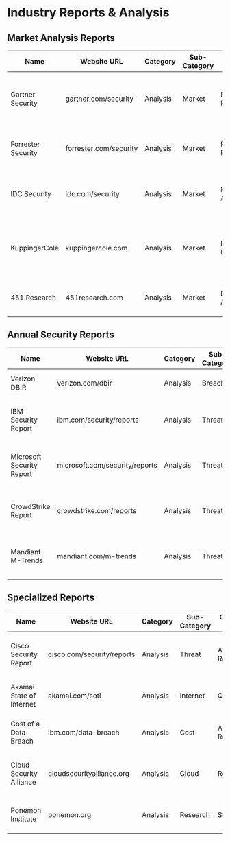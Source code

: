 # Industry Reports & Analysis

## Market Analysis Reports
| Name | Website URL | Category | Sub-Category | Content Type | Update Frequency | Access Type | Format | Description |
|------|------------|----------|--------------|--------------|------------------|-------------|---------|-------------|
| Gartner Security | gartner.com/security | Analysis | Market | Research Reports | Quarterly | Premium | Web, PDF | Market analysis and forecasts with Magic Quadrant methodology |
| Forrester Security | forrester.com/security | Analysis | Market | Research Reports | Quarterly | Premium | Web, PDF | Security market analysis with Wave methodology |
| IDC Security | idc.com/security | Analysis | Market | Market Analysis | Quarterly | Premium | Web, PDF | Market size and forecasts with comprehensive data |
| KuppingerCole | kuppingercole.com | Analysis | Market | Leadership Compass | Annual | Premium | Web, PDF | European-focused market analysis with detailed vendor comparison |
| 451 Research | 451research.com | Analysis | Market | Deep Analysis | Continuous | Premium | Web, PDF | Technology market intelligence and analysis |

## Annual Security Reports
| Name | Website URL | Category | Sub-Category | Content Type | Update Frequency | Access Type | Format | Description |
|------|------------|----------|--------------|--------------|------------------|-------------|---------|-------------|
| Verizon DBIR | verizon.com/dbir | Analysis | Breach | Annual Report | Yearly | Free | Web, PDF | Data breach investigations report |
| IBM Security Report | ibm.com/security/reports | Analysis | Threat | Annual Report | Yearly | Free | Web, PDF | Global security threat landscape analysis |
| Microsoft Security Report | microsoft.com/security/reports | Analysis | Threat | Annual Report | Yearly | Free | Web, PDF | Digital defense and threat intelligence report |
| CrowdStrike Report | crowdstrike.com/reports | Analysis | Threat | Annual Report | Yearly | Free | Web, PDF | Global threat intelligence and adversary analysis |
| Mandiant M-Trends | mandiant.com/m-trends | Analysis | Threat | Annual Report | Yearly | Free | Web, PDF | Advanced persistent threat analysis and trends |

## Specialized Reports
| Name | Website URL | Category | Sub-Category | Content Type | Update Frequency | Access Type | Format | Description |
|------|------------|----------|--------------|--------------|------------------|-------------|---------|-------------|
| Cisco Security Report | cisco.com/security/reports | Analysis | Threat | Annual Report | Yearly | Free | Web, PDF | Network security and threat intelligence insights |
| Akamai State of Internet | akamai.com/soti | Analysis | Internet | Quarterly | Quarterly | Free | Web, PDF | Internet security and performance analysis |
| Cost of a Data Breach | ibm.com/data-breach | Analysis | Cost | Annual Report | Yearly | Free | Web, PDF | Global data breach cost analysis and trends |
| Cloud Security Alliance | cloudsecurityalliance.org | Analysis | Cloud | Research | Regular | Free/Member | Web, PDF | Cloud security research and best practices |
| Ponemon Institute | ponemon.org | Analysis | Research | Studies | Regular | Free/Premium | Web, PDF | Security cost and impact analysis |
